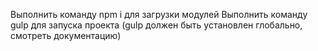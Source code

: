 Выполнить команду npm i для загрузки модулей
Выполнить команду gulp для запуска проекта (gulp должен быть установлен глобально, смотреть документацию)
